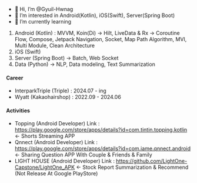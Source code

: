 - 👋 Hi, I’m @Gyuil-Hwnag
- 👀 I’m interested in Android(Kotlin), iOS(Swift), Server(Spring Boot)
- 🌱 I’m currently learning 
1. Android (Kotlin) :  MVVM, Koin(Di) -> Hilt, LiveData & Rx -> Coroutine Flow, Compose, Jetpack Navigation, Socket, Map Path Algorithm, MVI, Multi Module, Clean Architecture
2. iOS (Swift)
3. Server (Spring Boot) -> Batch, Web Socket
4. Data (Python) -> NLP, Data modeling, Text Summarization

#### Career
- InterparkTriple (Triple) : 2024.07 - ing
- Wyatt (Kakaohairshop) : 2022.09 - 2024.06

#### Activities
- Topping (Android Developer) Link : https://play.google.com/store/apps/details?id=com.tintin.topping.kotlin <- Shorts Streaming APP
- Qnnect (Android Developer) Link : https://play.google.com/store/apps/details?id=com.iame.qnnect.android <- Sharing Question APP With Couple & Friends & Family
- LIGHT HOUSE (Android Developer) Link : https://github.com/LightOne-Capstone/LightOne_APK <- Stock Report Summarization & Recommend (Not Release At Google PlayStore)
<!---
Gyuil-Hwnag/Gyuil-Hwnag is a ✨ special ✨ repository because its `README.md` (this file) appears on your GitHub profile.
You can click the Preview link to take a look at your changes.
--->
